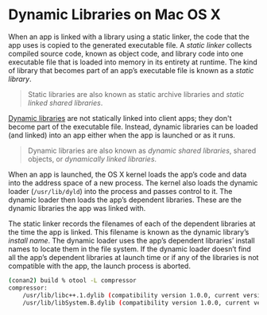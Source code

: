 # Dynamic Libraries on Mac OS X

When an app is linked with a library using a static linker, the code that the app uses is copied to the generated executable file. A *static linker* collects compiled source code, known as object code, and library code into one executable file that is loaded into memory in its entirety at runtime. The kind of library that becomes part of an app’s executable file is known as a *static library*.

> Static libraries are also known as static archive libraries and *static linked shared libraries*.

[Dynamic libraries](https://developer.apple.com/library/archive/documentation/DeveloperTools/Conceptual/DynamicLibraries/100-Articles/OverviewOfDynamicLibraries.html) are not statically linked into client apps; they don't become part of the executable file. Instead, dynamic libraries can be loaded (and linked) into an app either when the app is launched or as it runs.

> Dynamic libraries are also known as *dynamic shared libraries*, shared objects, or *dynamically linked libraries*.

When an app is launched, the OS X kernel loads the app’s code and data into the address space of a new process. The kernel also loads the dynamic loader (`/usr/lib/dyld`) into the process and passes control to it. The dynamic loader then loads the app’s dependent libraries. These are the dynamic libraries the app was linked with.

The static linker records the filenames of each of the dependent libraries at the time the app is linked. This filename is known as the dynamic library’s *install name*. The dynamic loader uses the app’s dependent libraries’ install names to locate them in the file system. If the dynamic loader doesn’t find all the app’s dependent libraries at launch time or if any of the libraries is not compatible with the app, the launch process is aborted.

```bash
(conan2) build % otool -L compressor
compressor:
	/usr/lib/libc++.1.dylib (compatibility version 1.0.0, current version 1500.65.0)
	/usr/lib/libSystem.B.dylib (compatibility version 1.0.0, current version 1319.100.3)
```
